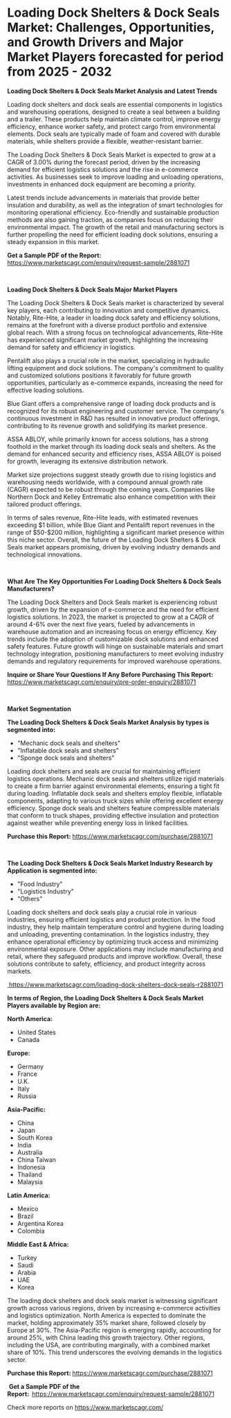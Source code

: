 <p><h1>Loading Dock Shelters & Dock Seals Market: Challenges, Opportunities, and Growth Drivers and Major Market Players forecasted for period from 2025 - 2032</h1></p><p><strong>Loading Dock Shelters & Dock Seals Market Analysis and Latest Trends</strong></p>
<p><p>Loading dock shelters and dock seals are essential components in logistics and warehousing operations, designed to create a seal between a building and a trailer. These products help maintain climate control, improve energy efficiency, enhance worker safety, and protect cargo from environmental elements. Dock seals are typically made of foam and covered with durable materials, while shelters provide a flexible, weather-resistant barrier.</p><p>The Loading Dock Shelters & Dock Seals Market is expected to grow at a CAGR of 3.00% during the forecast period, driven by the increasing demand for efficient logistics solutions and the rise in e-commerce activities. As businesses seek to improve loading and unloading operations, investments in enhanced dock equipment are becoming a priority. </p><p>Latest trends include advancements in materials that provide better insulation and durability, as well as the integration of smart technologies for monitoring operational efficiency. Eco-friendly and sustainable production methods are also gaining traction, as companies focus on reducing their environmental impact. The growth of the retail and manufacturing sectors is further propelling the need for efficient loading dock solutions, ensuring a steady expansion in this market.</p></p>
<p><strong>Get a Sample PDF of the Report:&nbsp;</strong> <a href="https://www.marketscagr.com/enquiry/request-sample/2881071?utm_campaign=2202&utm_medium=2&utm_source=Github&utm_content=ia&utm_term=12032025&utm_id=loading-dock-shelters-dock-seals">https://www.marketscagr.com/enquiry/request-sample/2881071</a></p>
<p>&nbsp;</p>
<p><strong>Loading Dock Shelters & Dock Seals Major Market Players</strong></p>
<p><p>The Loading Dock Shelters & Dock Seals market is characterized by several key players, each contributing to innovation and competitive dynamics. Notably, Rite-Hite, a leader in loading dock safety and efficiency solutions, remains at the forefront with a diverse product portfolio and extensive global reach. With a strong focus on technological advancements, Rite-Hite has experienced significant market growth, highlighting the increasing demand for safety and efficiency in logistics.</p><p>Pentalift also plays a crucial role in the market, specializing in hydraulic lifting equipment and dock solutions. The company's commitment to quality and customized solutions positions it favorably for future growth opportunities, particularly as e-commerce expands, increasing the need for effective loading solutions.</p><p>Blue Giant offers a comprehensive range of loading dock products and is recognized for its robust engineering and customer service. The company's continuous investment in R&D has resulted in innovative product offerings, contributing to its revenue growth and solidifying its market presence.</p><p>ASSA ABLOY, while primarily known for access solutions, has a strong foothold in the market through its loading dock seals and shelters. As the demand for enhanced security and efficiency rises, ASSA ABLOY is poised for growth, leveraging its extensive distribution network.</p><p>Market size projections suggest steady growth due to rising logistics and warehousing needs worldwide, with a compound annual growth rate (CAGR) expected to be robust through the coming years. Companies like Northern Dock and Kelley Entrematic also enhance competition with their tailored product offerings.</p><p>In terms of sales revenue, Rite-Hite leads, with estimated revenues exceeding $1 billion, while Blue Giant and Pentalift report revenues in the range of $50-$200 million, highlighting a significant market presence within this niche sector. Overall, the future of the Loading Dock Shelters & Dock Seals market appears promising, driven by evolving industry demands and technological innovations.</p></p>
<p>&nbsp;</p>
<p><strong>What Are The Key Opportunities For Loading Dock Shelters & Dock Seals Manufacturers?</strong></p>
<p><p>The Loading Dock Shelters and Dock Seals market is experiencing robust growth, driven by the expansion of e-commerce and the need for efficient logistics solutions. In 2023, the market is projected to grow at a CAGR of around 4-6% over the next five years, fueled by advancements in warehouse automation and an increasing focus on energy efficiency. Key trends include the adoption of customizable dock solutions and enhanced safety features. Future growth will hinge on sustainable materials and smart technology integration, positioning manufacturers to meet evolving industry demands and regulatory requirements for improved warehouse operations.</p></p>
<p><strong>Inquire or Share Your Questions If Any Before Purchasing This Report:</strong> <a href="https://www.marketscagr.com/enquiry/pre-order-enquiry/2881071?utm_campaign=2202&utm_medium=2&utm_source=Github&utm_content=ia&utm_term=12032025&utm_id=loading-dock-shelters-dock-seals">https://www.marketscagr.com/enquiry/pre-order-enquiry/2881071</a></p>
<p>&nbsp;</p>
<p><strong>Market Segmentation</strong></p>
<p><strong>The Loading Dock Shelters & Dock Seals Market Analysis by types is segmented into:</strong></p>
<p><ul><li>"Mechanic dock seals and shelters"</li><li>"Inflatable dock seals and shelters"</li><li>"Sponge dock seals and shelters"</li></ul></p>
<p><p>Loading dock shelters and seals are crucial for maintaining efficient logistics operations. Mechanic dock seals and shelters utilize rigid materials to create a firm barrier against environmental elements, ensuring a tight fit during loading. Inflatable dock seals and shelters employ flexible, inflatable components, adapting to various truck sizes while offering excellent energy efficiency. Sponge dock seals and shelters feature compressible materials that conform to truck shapes, providing effective insulation and protection against weather while preventing energy loss in linked facilities.</p></p>
<p><strong>Purchase this Report:&nbsp;</strong><a href="https://www.marketscagr.com/purchase/2881071?utm_campaign=2202&utm_medium=2&utm_source=Github&utm_content=ia&utm_term=12032025&utm_id=loading-dock-shelters-dock-seals">https://www.marketscagr.com/purchase/2881071</a></p>
<p>&nbsp;</p>
<p><strong>The Loading Dock Shelters & Dock Seals Market Industry Research by Application is segmented into:</strong></p>
<p><ul><li>"Food Industry"</li><li>"Logistics Industry"</li><li>"Others"</li></ul></p>
<p><p>Loading dock shelters and dock seals play a crucial role in various industries, ensuring efficient logistics and product protection. In the food industry, they help maintain temperature control and hygiene during loading and unloading, preventing contamination. In the logistics industry, they enhance operational efficiency by optimizing truck access and minimizing environmental exposure. Other applications may include manufacturing and retail, where they safeguard products and improve workflow. Overall, these solutions contribute to safety, efficiency, and product integrity across markets.</p></p>
<p><a href="https://www.marketscagr.com/loading-dock-shelters-dock-seals-r2881071?utm_campaign=2202&utm_medium=2&utm_source=Github&utm_content=ia&utm_term=12032025&utm_id=loading-dock-shelters-dock-seals">&nbsp;https://www.marketscagr.com/loading-dock-shelters-dock-seals-r2881071</a></p>
<p><strong>In terms of Region, the Loading Dock Shelters & Dock Seals Market Players available by Region are:</strong></p>
<p>
    <p> <strong> North America: </strong>
        <ul>
            <li>United States</li>
            <li>Canada</li>
        </ul>
        </p> 
    <p> <strong> Europe: </strong>
        <ul>
            <li>Germany</li>
            <li>France</li>
            <li>U.K.</li>
            <li>Italy</li>
            <li>Russia</li>
        </ul>
        </p> 
    <p> <strong> Asia-Pacific: </strong>
        <ul>
            <li>China</li>
            <li>Japan</li>
            <li>South Korea</li>
            <li>India</li>
            <li>Australia</li>
            <li>China Taiwan</li>
            <li>Indonesia</li>
            <li>Thailand</li>
            <li>Malaysia</li>
        </ul>
        </p> 
    <p> <strong> Latin America: </strong>
        <ul>
            <li>Mexico</li>
            <li>Brazil</li>
            <li>Argentina Korea</li>
            <li>Colombia</li>
        </ul>
        </p> 
    <p> <strong> Middle East & Africa: </strong>
        <ul>
            <li>Turkey</li>
            <li>Saudi</li>
            <li>Arabia</li>
            <li>UAE</li>
            <li>Korea</li>
        </ul>
    </p>
    </p>
<p><p>The loading dock shelters and dock seals market is witnessing significant growth across various regions, driven by increasing e-commerce activities and logistics optimization. North America is expected to dominate the market, holding approximately 35% market share, followed closely by Europe at 30%. The Asia-Pacific region is emerging rapidly, accounting for around 25%, with China leading this growth trajectory. Other regions, including the USA, are contributing marginally, with a combined market share of 10%. This trend underscores the evolving demands in the logistics sector.</p></p>
<p><strong>Purchase this Report: </strong><a href="https://www.marketscagr.com/purchase/2881071?utm_campaign=2202&utm_medium=2&utm_source=Github&utm_content=ia&utm_term=12032025&utm_id=loading-dock-shelters-dock-seals">https://www.marketscagr.com/purchase/2881071</a></p>
<p>&nbsp;<strong>Get a Sample PDF of the Report:&nbsp;&nbsp;</strong><a href="https://www.marketscagr.com/enquiry/request-sample/2881071?utm_campaign=2202&utm_medium=2&utm_source=Github&utm_content=ia&utm_term=12032025&utm_id=loading-dock-shelters-dock-seals">https://www.marketscagr.com/enquiry/request-sample/2881071</a></p>
<p><strong></strong></p>
<p>Check more reports on <a href="https://www.marketscagr.com/?utm_campaign=2202&utm_medium=2&utm_source=Github&utm_content=ia&utm_term=12032025&utm_id=loading-dock-shelters-dock-seals">https://www.marketscagr.com/</a></p>